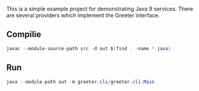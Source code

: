 This is a simple example project for demonstrating Java 9 services. There are several providers which implement the Greeter interface.

## Compilie

``` Java
javac --module-source-path src -d out $(find . -name *.java)
```

## Run

``` Java
java --module-path out -m greeter.cli/greeter.cli.Main
```